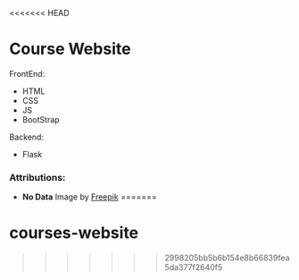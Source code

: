 <<<<<<< HEAD
# Course Website
FrontEnd: 
* HTML
* CSS
* JS
* BootStrap

Backend:
* Flask

### Attributions:
* **No Data** Image by <a href="https://www.freepik.com/free-vector/flat-design-no-data-illustration_47718913.htm#query=no%20data&position=17&from_view=keyword&track=ais">Freepik</a>
=======
# courses-website
>>>>>>> 2998205bb5b6b154e8b66839fea5da377f2640f5
